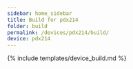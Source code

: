 ```yaml
---
sidebar: home_sidebar
title: Build for pdx214
folder: build
permalink: /devices/pdx214/build/
device: pdx214
---
```

{% include templates/device_build.md %}
